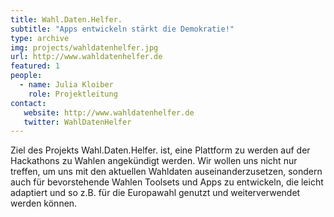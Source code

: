 ```yaml
---
title: Wahl.Daten.Helfer.
subtitle: "Apps entwickeln stärkt die Demokratie!"
type: archive
img: projects/wahldatenhelfer.jpg
url: http://www.wahldatenhelfer.de
featured: 1
people:
  - name: Julia Kloiber
    role: Projektleitung
contact:
   website: http://www.wahldatenhelfer.de
   twitter: WahlDatenHelfer
---
```


Ziel des Projekts Wahl.Daten.Helfer. ist, eine Plattform zu werden auf der Hackathons zu Wahlen angekündigt werden. Wir wollen uns nicht nur treffen, um uns mit den aktuellen Wahldaten auseinanderzusetzen, sondern auch für bevorstehende Wahlen Toolsets und Apps zu entwickeln, die leicht adaptiert und so z.B. für die Europawahl genutzt und weiterverwendet werden können.
